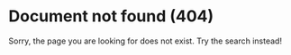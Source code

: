 # Document not found (404)

Sorry, the page you are looking for does not exist. Try the search instead!

